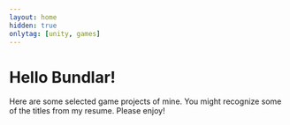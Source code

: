 ```yaml
---
layout: home
hidden: true
onlytag: [unity, games]
---
```


# Hello Bundlar!

Here are some selected game projects of mine. You might recognize some of the titles from my resume. Please enjoy!
